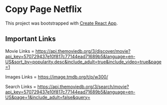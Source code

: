 # Copy Page Netflix

This project was bootstrapped with [Create React App](https://github.com/facebook/create-react-app).

## Important Links

Movie Links = https://api.themoviedb.org/3/discover/movie?api_key=570729437e10f817c77144ead71689b5&language=en-US&sort_by=popularity.desc&include_adult=true&include_video=true&page=1

Images Links = https://image.tmdb.org/t/p/w300/

Search Links = https://api.themoviedb.org/3/search/movie?api_key=570729437e10f817c77144ead71689b5&language=en-US&page=1&include_adult=false&query=